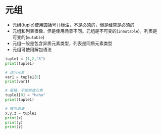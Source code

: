 # 元组

* 元组(tuple)使用圆括号`()`标注，不是必须的，但是经常是必须的
* 元组和列表很像，但是使用场景不同。元组是不可变的(`inmutable`)，列表是可变的(`mutable`)
* 元组一般是包含异质元素类型，列表是同质元素类型
* 元组可使用解包语法

```python
tuple1 = (1,2,"3")
print(tuple1)

# 访问元素
var1 = tuple1[0]
print(var1)

# 报错，不能修改元素
tuple1[0] = "haha"
print(tuple1)

# 解包语法
x,y,z = tuple1
print(x)
print(y)
print(z)
```